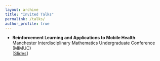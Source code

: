 ```yaml
---
layout: archive
title: "Invited Talks"
permalink: /talks/
author_profile: true
---
```


- **Reinforcement Learning and Applications to Mobile Health** <br>
Manchester Interdisciplinary Mathematics Undergraduate Conference (MIMUC) <br>
[[Slides](https://arxiv.org/abs/2308.07843)]
